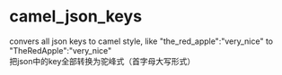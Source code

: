 # camel_json_keys
convers all json keys to camel style, like "the_red_apple":"very_nice" to "TheRedApple":"very_nice"    
把json中的key全部转换为驼峰式（首字母大写形式）
